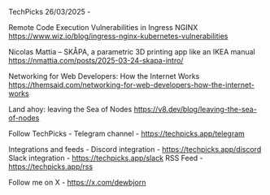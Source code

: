 TechPicks 26/03/2025 -

Remote Code Execution Vulnerabilities in Ingress NGINX
https://www.wiz.io/blog/ingress-nginx-kubernetes-vulnerabilities

Nicolas Mattia – SKÅPA, a parametric 3D printing app like an IKEA manual
https://nmattia.com/posts/2025-03-24-skapa-intro/

Networking for Web Developers: How the Internet Works
https://themsaid.com/networking-for-web-developers-how-the-internet-works

Land ahoy: leaving the Sea of Nodes
https://v8.dev/blog/leaving-the-sea-of-nodes

Follow TechPicks -
Telegram channel - https://techpicks.app/telegram

Integrations and feeds -
Discord integration - https://techpicks.app/discord
Slack integration - https://techpicks.app/slack
RSS Feed - https://techpicks.app/rss

Follow me on X - https://x.com/dewbjorn